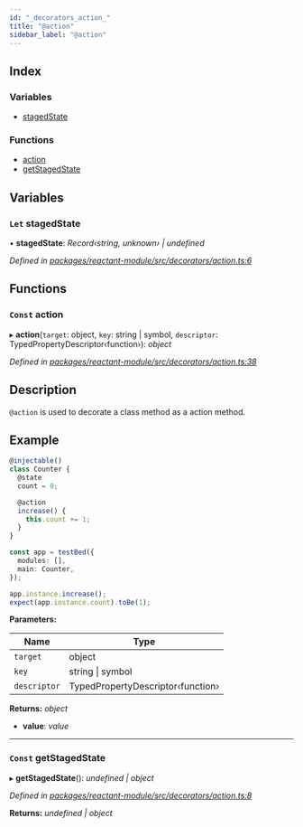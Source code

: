 ```yaml
---
id: "_decorators_action_"
title: "@action"
sidebar_label: "@action"
---
```


## Index

### Variables

* [stagedState](_decorators_action_.md#let-stagedstate)

### Functions

* [action](_decorators_action_.md#const-action)
* [getStagedState](_decorators_action_.md#const-getstagedstate)

## Variables

### `Let` stagedState

• **stagedState**: *Record‹string, unknown› | undefined*

*Defined in [packages/reactant-module/src/decorators/action.ts:6](https://github.com/unadlib/reactant/blob/42b8a69/packages/reactant-module/src/decorators/action.ts#L6)*

## Functions

### `Const` action

▸ **action**(`target`: object, `key`: string | symbol, `descriptor`: TypedPropertyDescriptor‹function›): *object*

*Defined in [packages/reactant-module/src/decorators/action.ts:38](https://github.com/unadlib/reactant/blob/42b8a69/packages/reactant-module/src/decorators/action.ts#L38)*

## Description

`@action` is used to decorate a class method as a action method.

## Example

```ts
@injectable()
class Counter {
  @state
  count = 0;

  @action
  increase() {
    this.count += 1;
  }
}

const app = testBed({
  modules: [],
  main: Counter,
});

app.instance.increase();
expect(app.instance.count).toBe(1);
```

**Parameters:**

Name | Type |
------ | ------ |
`target` | object |
`key` | string &#124; symbol |
`descriptor` | TypedPropertyDescriptor‹function› |

**Returns:** *object*

* **value**: *value*

___

### `Const` getStagedState

▸ **getStagedState**(): *undefined | object*

*Defined in [packages/reactant-module/src/decorators/action.ts:8](https://github.com/unadlib/reactant/blob/42b8a69/packages/reactant-module/src/decorators/action.ts#L8)*

**Returns:** *undefined | object*
